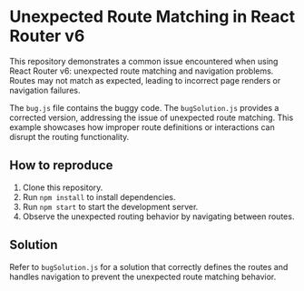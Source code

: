 # Unexpected Route Matching in React Router v6

This repository demonstrates a common issue encountered when using React Router v6: unexpected route matching and navigation problems.  Routes may not match as expected, leading to incorrect page renders or navigation failures.

The `bug.js` file contains the buggy code.  The `bugSolution.js` provides a corrected version, addressing the issue of unexpected route matching.  This example showcases how improper route definitions or interactions can disrupt the routing functionality.

## How to reproduce

1. Clone this repository.
2. Run `npm install` to install dependencies.
3. Run `npm start` to start the development server.
4. Observe the unexpected routing behavior by navigating between routes.

## Solution

Refer to `bugSolution.js` for a solution that correctly defines the routes and handles navigation to prevent the unexpected route matching behavior.